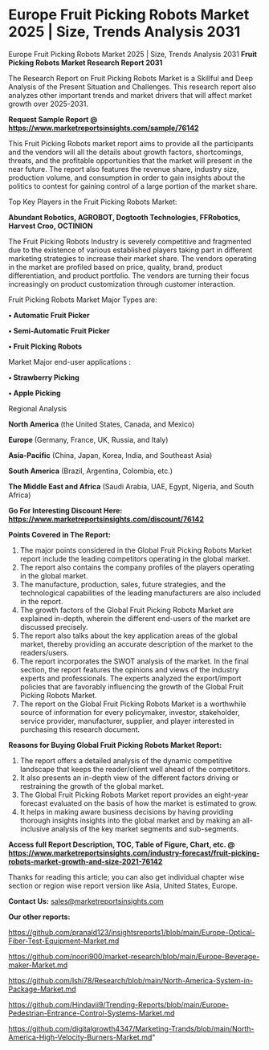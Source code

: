 # Europe Fruit Picking Robots Market 2025 | Size, Trends Analysis 2031
 Europe Fruit Picking Robots Market 2025 | Size, Trends Analysis 2031
<strong>Fruit Picking Robots Market Research Report 2031</strong>

The Research Report on Fruit Picking Robots Market is a Skillful and Deep Analysis of the Present Situation and Challenges. This research report also analyzes other important trends and market drivers that will affect market growth over 2025-2031.

<strong>Request Sample Report @ <a href=https://www.marketreportsinsights.com/sample/76142>https://www.marketreportsinsights.com/sample/76142</a></strong>

This Fruit Picking Robots market report aims to provide all the participants and the vendors will all the details about growth factors, shortcomings, threats, and the profitable opportunities that the market will present in the near future. The report also features the revenue share, industry size, production volume, and consumption in order to gain insights about the politics to contest for gaining control of a large portion of the market share.

Top Key Players in the Fruit Picking Robots Market:

<strong>Abundant Robotics, AGROBOT, Dogtooth Technologies, FFRobotics, Harvest Croo, OCTINION</strong>

The Fruit Picking Robots Industry is severely competitive and fragmented due to the existence of various established players taking part in different marketing strategies to increase their market share. The vendors operating in the market are profiled based on price, quality, brand, product differentiation, and product portfolio. The vendors are turning their focus increasingly on product customization through customer interaction.

Fruit Picking Robots Market Major Types are:

<strong>• Automatic Fruit Picker

• Semi-Automatic Fruit Picker

• Fruit Picking Robots</strong>

Market Major end-user applications :

<strong>• Strawberry Picking

• Apple Picking</strong>

Regional Analysis

</u><strong><b>North America</b></strong> (the United States, Canada, and Mexico)

<strong><b>Europe </b></strong>(Germany, France, UK, Russia, and Italy)

<strong><b>Asia-Pacific</b></strong> (China, Japan, Korea, India, and Southeast Asia)

<strong><b>South America</b></strong> (Brazil, Argentina, Colombia, etc.)

<strong><b>The Middle East and Africa</b></strong> (Saudi Arabia, UAE, Egypt, Nigeria, and South Africa)

<strong>Go For Interesting Discount Here: <a href=https://www.marketreportsinsights.com/discount/76142>https://www.marketreportsinsights.com/discount/76142</a></strong>

<strong>Points Covered in The Report:</strong>
<ol>
  <li>The major points considered in the Global Fruit Picking Robots Market report include the leading competitors operating in the global market.</li>
  <li>The report also contains the company profiles of the players operating in the global market.</li>
  <li>The manufacture, production, sales, future strategies, and the technological capabilities of the leading manufacturers are also included in the report.</li>
  <li>The growth factors of the Global Fruit Picking Robots Market are explained in-depth, wherein the different end-users of the market are discussed precisely.</li>
  <li>The report also talks about the key application areas of the global market, thereby providing an accurate description of the market to the readers/users.</li>
  <li>The report incorporates the SWOT analysis of the market. In the final section, the report features the opinions and views of the industry experts and professionals. The experts analyzed the export/import policies that are favorably influencing the growth of the Global Fruit Picking Robots Market.</li>
  <li>The report on the Global Fruit Picking Robots Market is a worthwhile source of information for every policymaker, investor, stakeholder, service provider, manufacturer, supplier, and player interested in purchasing this research document.</li>
</ol>
<strong>Reasons for Buying Global Fruit Picking Robots Market Report:</strong>

<ol>
  <li>The report offers a detailed analysis of the dynamic competitive landscape that keeps the reader/client well ahead of the competitors.</li>
  <li>It also presents an in-depth view of the different factors driving or restraining the growth of the global market.</li>
  <li>The Global Fruit Picking Robots Market report provides an eight-year forecast evaluated on the basis of how the market is estimated to grow.</li>
  <li>It helps in making aware business decisions by having providing thorough insights insights into the global market and by making an all-inclusive analysis of the key market segments and sub-segments.</li>
</ol>
<strong>Access full Report Description, TOC, Table of Figure, Chart, etc. @ <a href=https://www.marketreportsinsights.com/industry-forecast/fruit-picking-robots-market-growth-and-size-2021-76142>https://www.marketreportsinsights.com/industry-forecast/fruit-picking-robots-market-growth-and-size-2021-76142</a></strong>


Thanks for reading this article; you can also get individual chapter wise section or region wise report version like Asia, United States, Europe.

<strong>Contact Us:</strong>
sales@marketreportsinsights.com

<strong>Our other reports:</strong>

<a href=https://github.com/pranald123/insightsreports1/blob/main/Europe-Optical-Fiber-Test-Equipment-Market.md>https://github.com/pranald123/insightsreports1/blob/main/Europe-Optical-Fiber-Test-Equipment-Market.md</a>

<a href=https://github.com/noori900/market-research/blob/main/Europe-Beverage-maker-Market.md>https://github.com/noori900/market-research/blob/main/Europe-Beverage-maker-Market.md</a>

<a href=https://github.com/Ishi78/Research/blob/main/North-America-System-in-Package-Market.md>https://github.com/Ishi78/Research/blob/main/North-America-System-in-Package-Market.md</a>

<a href=https://github.com/Hindavii9/Trending-Reports/blob/main/Europe-Pedestrian-Entrance-Control-Systems-Market.md>https://github.com/Hindavii9/Trending-Reports/blob/main/Europe-Pedestrian-Entrance-Control-Systems-Market.md</a>

<a href=https://github.com/digitalgrowth4347/Marketing-Trands/blob/main/North-America-High-Velocity-Burners-Market.md>https://github.com/digitalgrowth4347/Marketing-Trands/blob/main/North-America-High-Velocity-Burners-Market.md</a>"
